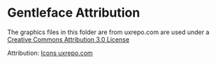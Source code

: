 Gentleface Attribution
======================

The graphics files in this folder are from uxrepo.com are used under a
[Creative Commons Attribution 3.0 License](http://creativecommons.org/licenses/by/3.0/)


Attribution:  [Icons uxrepo.com](http://uxrepo.com/icon/mic-by-mfg-labs)